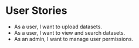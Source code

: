 # User Stories

- As a user, I want to upload datasets.
- As a user, I want to view and search datasets.
- As an admin, I want to manage user permissions.

